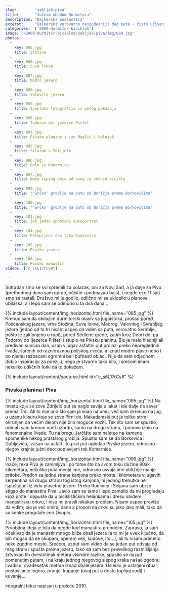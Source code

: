 ```yaml
---
slug:        "zabljak-piva"
title:       "Južnim obodom Durmitora"
description: "Bajkerska poslastica"
excerpt:     "Bajkerski verovatno najpodesniji deo puta - čisto uživanje, dobrim delom nizbrdo, malo asfalt, malo makadam, a okolo livade i iza njih džinovski kameni vrhovi." 
categories:  ['2009-durmitor-biciklom']
image: "/2009-durmitor-biciklom/zabljak-piva/img/089.jpg"
photos:
  -
    key: 085.jpg
    title: Stožina
  -
    key: 086.jpg
    title: Suva lokva
  -
    key: 087.jpg
    title: Modro jezero
  -
    key: 088.jpg
    title: Valovito jezero
  -
    key: 089.jpg
    title: Spontana fotografija iz petog pokušaja
  -
    key: 090.jpg
    title: Todorov do, jezerce Pištet
  -
    key: 091.jpg
    title: Pivske planine i iza Maglić i Volujak
  -
    key: 095.jpg
    title: Silazak u Ždrijelo
  -
    key: 096.jpg
    title: Dole je Komarnica
  -
    key: 097.jpg
    title: Nema lepšeg puta od ovog za vožnju bicikla
  -
    key: 099.jpg
    title: "'Grčko' groblje na putu od Boričja prema Borkovićima"
  -
    key: 100.jpg
    title: "'Grčko' groblje na putu od Boričja prema Borkovićima"
  -
    key: 101.jpg
    title: Još jedan spontani autoportret
  -
    key: 104.jpg
    title: Potopljeni deo toka Komarnice
  -
    key: 105.jpg
    title: Pivsko jezero
  -
    key: 106.jpg
    title: Pivski manastir
videos: ["c_s6L17rCy8"]

---
```


Sutradan smo se svi spremili za polazak, oni za Novi Sad, a ja dalje za Pivu (prethodnog dana sam oprao, očistio i 
podmazao bajs), i negde oko 11 sati smo se rastali. Društvo mi je godilo, odlično mi se uklopilo u planove obilaska, a 
i lepo sam se odmorio u ta dva dana...

{% include layout/content/img_horizontal.html file_name="085.jpg" %}
Krenuo sam da obilazim durmitorski masiv sa jugoistoka, prošao pored Pošćenskog jezera, vrha Stožina, Suve lokve, 
Modrog, Valovitog i Svrabljeg jezera (jedno od ta tri nisam uspeo da vidim sa puta, verovatno Svrablje, pošto je 
zaklonjeno u rupi), pored Sedlene grede, zatim kroz Dobri do, pa Todorov do (jezerce Pištet) i stupio na Pivsku planinu. 
Bio je malo hladniji ali predivan sunčan dan, uzan vijugav asfaltni put prolazi preko nepreglednih livada, šarenih od 
raznoraznog poljskog cveća, a iznad modro plavo nebo i po njemu razbacani ogromni beli pufnasti oblaci. Nije da sam 
odjednom dobio inspiraciju za poeziju, nego je stvarno tako bilo, i srećom imam nekoliko odličnih fotki da to dokažem.

{% include layout/content/youtube.html id="c_s6L17rCy8" %}

### Pivska planina i Piva 

{% include layout/content/img_horizontal.html file_name="095.jpg" %}
Na mestu koje se zove Ždrijelo put se naglo savija u lakat i ide dalje na sever prema Trsi. Ali to nije ono što sam ja 
imao na umu, već sam skrenuo na jug, u uzanu klisuru koja se zove Pirni do. Makadamski put je toliko strm i okrunjen da 
većim delom nije bilo moguće voziti. Tek što sam se spustio, odmah sam krenuo opet uzbrdo, samo na drugu stranu, i 
ponovo izbio na fenomenalne livade. Tu na bregu Jarčište sam naleteo na kamene spomenike nekog prastarog groblja. 
Spustio sam se do Borkovića i Dubljevića, izašao na asfalt i tu prvi put ugledao Pivsko jezero, odnosno njegov krajnje 
južni deo: poplavljeni tok Komarnice.

{% include layout/content/img_horizontal.html file_name="099.jpg" %}
Inače, reka Piva je zanimljiva i po tome što na svom toku dužine 80ak kilometara, nekoliko puta menja ime, odnosno 
usvaja ime obližnje manje pritoke. Pređoh sa jedne strane kanjona preko mosta i kilometara vijugavih serpentina na 
drugu stranu tog istog kanjona, ni jednog trenutka ne ispuštajući iz vida plavetno jezero. Preko Rudinica i Seljana sam 
ubrzo stigao do manastira Piva. Javio sam se tamo i lepo zamolio da mi progledaju kroz prste i dopuste da u 
biciklističkim helankama i dresu obiđem manastirsku crkvu, i nisu mi pravili nikakav problem. Nisam uspeo previše da 
vidim; bio je već smiraj dana a prozori na crkvi su jako jako mali, tako da su senke progutale ceo živopis...

{% include layout/content/img_horizontal.html file_name="105.jpg" %}
Prvobitna ideja je bila da negde kod manastira prenoćim. Zapravo, ja sam očekivao da je manastir mnogo bliže obali 
jezera (a to mi je uvek ključno, da bih mogao da se okupam, operem veš, sudove, itd...), ali tu nisam primetio neko 
zgodno mesto. Srećom, usput sam video da se jedan put odvaja od magistrale i spušta prema jezeru, tako da sam bez 
prevelikog razmišljanja žrtvovao tih dvestotinak metara visinske razlike, spustio se nazad pomenutim putem, i na kraju 
jednog njegovog slepog kraka našao zgodnu livadicu, dvadesetak metara iznad obale jezera. Usledio je ustaljeni ritual, 
postavljanje logora, pranje, kupanje (ovaj put u dosta toplijoj vodi) i kuvanje...

<span class="caption text-muted pull-right">Integralni tekst napisan u proleće 2010.</span>